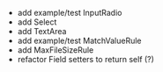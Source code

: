 - add example/test InputRadio
- add Select
- add TextArea
- add example/test MatchValueRule
- add MaxFileSizeRule
- refactor Field setters to return self (?)